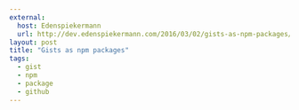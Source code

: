 ```yaml
---
external:
  host: Edenspiekermann
  url: http://dev.edenspiekermann.com/2016/03/02/gists-as-npm-packages/
layout: post
title: "Gists as npm packages"
tags: 
  - gist
  - npm
  - package
  - github
---
```

